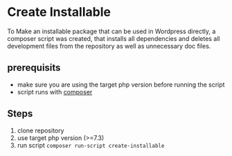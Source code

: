 # Create Installable
To Make an installable package that can be used in Wordpress directly, a composer script was created, that installs all dependencies and deletes all development files from the repository as well as unnecessary doc files.

## prerequisits

- make sure you are using the target php version before running the script
- script runs with [composer](https://getcomposer.org/)

## Steps 

1. clone repository
2. use target php version (>=7.3)
3. run script `composer run-script create-installable`

